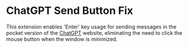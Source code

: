
# ChatGPT Send Button Fix

This extension enables 'Enter' key usage for sending messages in the pocket version of the [ChatGPT](https://chatgpt.com) website, eliminating the need to click the mouse button when the window is minimized.